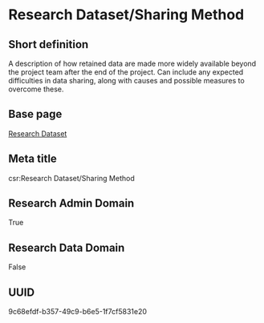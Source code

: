 # Research Dataset/Sharing Method
## Short definition
A description of how retained data are made more widely available beyond the project team after the end of the project. Can include any expected difficulties in data sharing, along with causes and possible measures to overcome these.
## Base page
[Research Dataset](https://github.com/EuroCRIS/CASRAI-Dictionairies/blob/main/Objects/Research%20Dataset.md)
## Meta title
csr:Research Dataset/Sharing Method
## Research Admin Domain
True
## Research Data Domain
False
## UUID
9c68efdf-b357-49c9-b6e5-1f7cf5831e20
